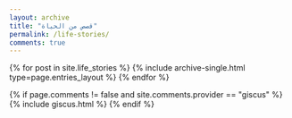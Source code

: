 ```yaml
---
layout: archive
title: "قصص من الحياة"
permalink: /life-stories/
comments: true
---
```


<div class="entries-{{ page.entries_layout | default: 'list' }}">
  {% for post in site.life_stories %}
    {% include archive-single.html type=page.entries_layout %}
  {% endfor %}
</div>

{% if page.comments != false and site.comments.provider == "giscus" %}
  {% include giscus.html %}
{% endif %}
